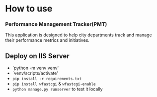 # How to use

### Performance Management Tracker(PMT)
This application is designed to help city departments track and manage their performance metrics and initiatives.

## Deploy on IIS Server

- `python -m venv venv'
- `venv/scripts/activate'
- `pip install -r requirements.txt`
- `pip install wfastcgi` & `wfastcgi-enable`
- `python manage.py runserver` to test it locally

